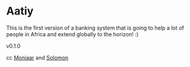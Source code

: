 # Aatiy
This is the first version of a banking system that is going to help a lot of people in Africa and extend globally to the horizon! :) 

v0.1.0

cc [Moniaar](<https://github.com/Moniaar>) and
[Solomon](<https://github.com/SolomonChidera/>)
